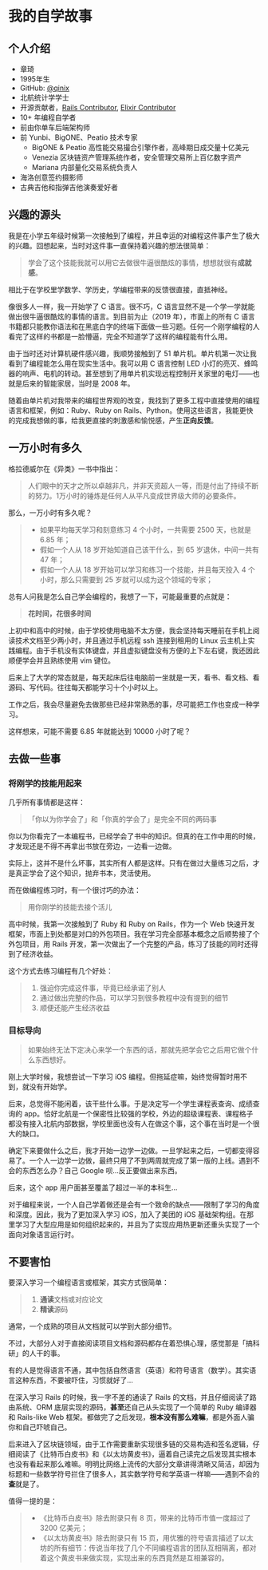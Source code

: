 # 我的自学故事

## 个人介绍

* 章琦
* 1995年生
* GitHub: [@qinix](https://github.com/qinix)
* 北航统计学学士
* 开源贡献者，[Rails Contributor](https://contributors.rubyonrails.org/contributors/eric-zhang/commits), [Elixir Contributor](https://github.com/elixir-lang/elixir/commits?author=qinix)
* 10+ 年编程自学者
* 前由你单车后端架构师
* 前  Yunbi、BigONE、Peatio 技术专家
  * BigONE & Peatio 高性能交易撮合引擎作者，高峰期日成交量十亿美元
  * Venezia 区块链资产管理系统作者，安全管理交易所上百亿数字资产
  * Mariana 内部量化交易系统负责人
* 海洛创意签约摄影师
* 古典吉他和指弹吉他演奏爱好者

## 兴趣的源头

我是在小学五年级时候第一次接触到了编程，并且幸运的对编程这件事产生了极大的兴趣。回想起来，当时对这件事一直保持着兴趣的想法很简单：

> 学会了这个技能我就可以用它去做很牛逼很酷炫的事情，想想就很有**成就感**。

相比于在学校里学数学、学历史，学编程带来的反馈很直接，直抵神经。

像很多人一样，我一开始学了 C 语言。很不巧，C 语言显然不是一个学一学就能做出很牛逼很酷炫的事情的语言。到目前为止（2019 年），市面上的所有 C 语言书籍都只能教你语法和在黑底白字的终端下面做一些习题。任何一个刚学编程的人看完了这样的书都是一脸懵逼，完全不知道学了这样的编程能有什么用。

由于当时还对计算机硬件感兴趣，我顺势接触到了 51 单片机。单片机第一次让我看到了编程能怎么用在现实生活中。我可以用 C 语言控制 LED 小灯的亮灭、蜂鸣器的响声、电机的转动。甚至想到了用单片机实现远程控制开关家里的电灯——也就是后来的智能家居，当时是 2008 年。

随着由单片机对我带来的编程世界观的改变，我找到了更多工程中直接使用的编程语言和框架，例如：Ruby、Ruby on Rails、Python。使用这些语言，我能更快的完成我想做的事，给我更直接的刺激感和愉悦感，产生**正向反馈**。

## 一万小时有多久

格拉德威尔在《异类》一书中指出：

> 人们眼中的天才之所以卓越非凡，并非天资超人一等，而是付出了持续不断的努力。1万小时的锤炼是任何人从平凡变成世界级大师的必要条件。

那么，一万小时有多久呢？

> * 如果平均每天学习和刻意练习 4 个小时，一共需要 2500 天，也就是 6.85 年；
> * 假如一个人从 18 岁开始知道自己该干什么，到 65 岁退休，中间一共有 47 年；
> * 假如一个人从 18 岁开始可以学习和练习一个技能，并且每天投入 4 个小时，那么只需要到 25 岁就可以成为这个领域的专家；

总有人问我是怎么自己学会编程的，我想了一下，可能最重要的点就是：

> **花时间，花很多时间**

上初中和高中的时候，由于学校使用电脑不太方便，我会坚持每天睡前在手机上阅读技术文档至少两小时，并且通过手机远程 ssh 连接到租用的 Linux 云主机上实践编程。由于手机没有实体键盘，并且虚拟键盘没有方便的上下左右键，我还因此顺便学会并且熟练使用 vim 键位。

后来上了大学的常态就是，每天起床后往电脑前一坐就是一天，看书、看文档、看源码、写代码。往往每天都能学习十个小时以上。

工作之后，我会尽量避免去做那些已经非常熟悉的事，尽可能把工作也变成一种学习。

这样想来，可能不需要 6.85 年就能达到 10000 小时了呢？

## 去做一些事

### 将刚学的技能用起来

几乎所有事情都是这样：

> 「你以为你学会了」和「你真的学会了」是完全不同的两码事

你以为你看完了一本编程书，已经学会了书中的知识。但真的在工作中用的时候，才发现还是不得不再拿出书放在旁边，一边看一边做。

实际上，这并不是什么坏事，其实所有人都是这样。只有在做过大量练习之后，才是真正学会了这个知识，抛弃书本，灵活使用。

而在做编程练习时，有一个很讨巧的办法：

> 用你刚学的技能去接个活儿

高中时候，我第一次接触到了 Ruby 和 Ruby on Rails，作为一个 Web 快速开发框架，市面上到处都是对口的外包项目。我在学习完全部基本概念之后顺势接了个外包项目，用 Rails 开发，第一次做出了一个完整的产品，练习了技能的同时还得到了经济收益。

这个方式去练习编程有几个好处：

> 1. 强迫你完成这件事，毕竟已经承诺了别人
> 2. 通过做出完整的作品，可以学习到很多教程中没有提到的细节
> 3. 顺便还能产生经济收益



### 目标导向

> 如果始终无法下定决心来学一个东西的话，那就先把学会它之后用它做个什么东西想好。

刚上大学时候，我想尝试一下学习 iOS 编程。但拖延症嘛，始终觉得暂时用不到，就没有开始学。

后来，总觉得不能闲着，该干些什么事。于是决定写一个学生课程表查询、成绩查询的 app。恰好北航是一个保密性比较强的学校，外边的超级课程表、课程格子都没有接入北航内部数据，学校里面也没有人在做这个事，这个事在当时是一个很大的缺口。

确定下来要做什么之后，我才开始一边学一边做。一旦学起来之后，一切都变得容易了。一个人一边学一边做，最终只用了不到两周就完成了第一版的上线。遇到不会的东西怎么办？自己 Google 呗…反正要做出来东西。

后来，这个 app 用户面甚至覆盖了超过一半的本科生...

对于编程来说，一个人自己学着做还是会有一个致命的缺点——限制了学习的角度和深度。因此，我为了更加深入学习 iOS，加入了美团的 iOS 基础架构组。在那里学习了大型应用是如何组织起来的，并且为了实现应用热更新还重头实现了一个面向对象语言运行时。

## 不要害怕

要深入学习一个编程语言或框架，其实方式很简单：

> 1. **通读**文档或对应论文
> 2. **精读**源码

通常，一个成熟的项目从文档就可以学到大部分细节。

不过，大部分人对于直接阅读项目文档和源码都存在着恐惧心理，感觉那是「搞科研」的人干的事。

有的人是觉得语言不通，其中包括自然语言（英语）和符号语言（数学）。其实语言这种东西，不要被吓住，习惯就好了...

在深入学习 Rails 的时候，我一字不差的通读了 Rails 的文档，并且仔细阅读了路由系统、ORM 底层实现的源码，**甚至**还自己从头实现了一个简单的 Ruby 编译器和 Rails-like Web 框架。都做完了之后发现，**根本没有那么难嘛**，都是外面人骗你和自己吓唬自己。

后来进入了区块链领域，由于工作需要重新实现很多链的交易构造和签名逻辑，仔细阅读了《比特币白皮书》和《以太坊黄皮书》，逼着自己读完之后发现其实根本也没有看起来那么难嘛。明明比网络上流传的大部分文章讲得清晰又简洁，却因为标题和一些数学符号拦住了很多人，其实数学符号和学英语一样嘛——遇到不会的**查**就是了。

值得一提的是：

> * 《比特币白皮书》除去附录只有 8 页，带来的比特币市值一度超过了 3200 亿美元；
> * 《以太坊黄皮书》除去附录只有 15 页，用优雅的符号语言描述了以太坊的所有细节：传说当年找了几个不同编程语言的团队互相隔离，都对着这个黄皮书来做实现，实现出来的东西竟然是互相兼容的。
